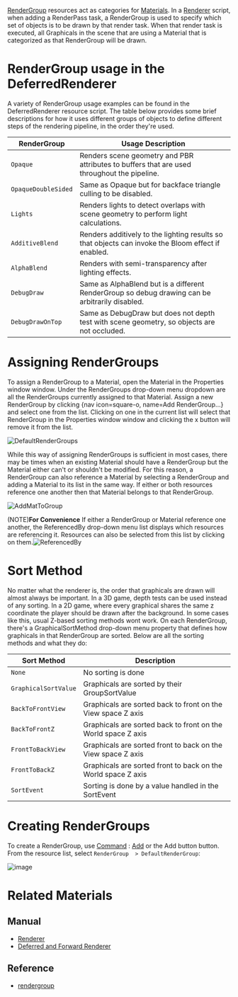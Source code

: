 [ RenderGroup](https://github.com/ZilchEngine/ZilchDocs/blob/master/code_reference/class_reference/rendergroup.markdown) resources act as categories for [ Materials](https://github.com/ZilchEngine/ZilchDocs/blob/master/zero_editor_documentation/zeromanual/graphics/materials/materials_overview.markdown). In a [Renderer](https://github.com/ZilchEngine/ZilchDocs/blob/master/zero_editor_documentation/zeromanual/graphics/renderer.markdown) script, when adding a RenderPass task, a RenderGroup is used to specify which set of objects is to be drawn by that render task. When that render task is executed, all Graphicals in the scene that are using a Material that is categorized as that RenderGroup will be drawn.

 # RenderGroup usage in the DeferredRenderer
A variety of RenderGroup usage examples can be found in the DeferredRenderer resource script. The table below provides some brief descriptions for how it uses different groups of objects to define different steps of the rendering pipeline, in the order they're used.

| RenderGroup | Usage Description |
| -- | -- |
| `Opaque` | Renders scene geometry and PBR attributes to buffers that are used throughout the pipeline. |
| `OpaqueDoubleSided` | Same as Opaque but for backface triangle culling to be disabled. |
| `Lights` | Renders lights to detect overlaps with scene geometry to perform light calculations. |
| `AdditiveBlend` | Renders additively to the lighting results so that objects can invoke the Bloom effect if enabled. |
| `AlphaBlend` | Renders with semi-transparency after lighting effects. |
| `DebugDraw` | Same as AlphaBlend but is a different RenderGroup so debug drawing can be arbitrarily disabled. |
| `DebugDrawOnTop` | Same as DebugDraw but does not depth test with scene geometry, so objects are not occluded. |

 # Assigning RenderGroups
To assign a RenderGroup to a Material, open the Material in the Properties window window. Under the RenderGroups drop-down menu dropdown are all the RenderGroups currently assigned to that Material. Assign a new RenderGroup by clicking {nav icon=square-o, name=Add RenderGroup...} and select one from the list. Clicking on one in the current list will select that RenderGroup in the Properties window window and clicking the x button will remove it from the list.



![DefaultRenderGroups](https://media.githubusercontent.com/media/ZilchEngine/ZilchFiles/master/doc_files/47760.png)


While this way of assigning RenderGroups is sufficient in most cases, there may be times when an existing Material should have a RenderGroup but the Material either can't or shouldn't be modified. For this reason, a RenderGroup can also reference a Material by selecting a RenderGroup and adding a Material to its list in the same way. If either or both resources reference one another then that Material belongs to that RenderGroup.



![AddMatToGroup](https://media.githubusercontent.com/media/ZilchEngine/ZilchFiles/master/doc_files/66419.png)


(NOTE)**For Convenience** If either a RenderGroup or Material reference one another, the ReferencedBy drop-down menu list displays which resources are referencing it. Resources can also be selected from this list by clicking on them.![ReferencedBy](https://media.githubusercontent.com/media/ZilchEngine/ZilchFiles/master/doc_files/66421.png)

 # Sort Method
No matter what the renderer is, the order that graphicals are drawn will almost always be important.  In a 3D game, depth tests can be used instead of any sorting.  In a 2D game, where every graphical shares the same z coordinate the player should be drawn after the background.  In some cases like this, usual Z-based sorting methods wont work.  On each RenderGroup, there's a GraphicalSortMethod drop-down menu property that defines how graphicals in that RenderGroup are sorted.  Below are all the sorting methods and what they do:

| Sort Method | Description |
| -- | -- |
| `None` | No sorting is done |
| `GraphicalSortValue` | Graphicals are sorted by their GroupSortValue  |
| `BackToFrontView` | Graphicals are sorted back to front on the View space Z axis |
| `BackToFrontZ` | Graphicals are sorted back to front on the World space Z axis |
| `FrontToBackView` | Graphicals are sorted front to back on the View space Z axis |
| `FrontToBackZ` | Graphicals are sorted front to back on the World space Z axis |
| `SortEvent` | Sorting is done by a value handled in the SortEvent |

 # Creating RenderGroups
To create a RenderGroup, use [Command](https://github.com/ZilchEngine/ZilchDocs/blob/master/zero_editor_documentation/zeromanual/editor/editorcommands/commands.markdown) : [Add](https://github.com/ZilchEngine/ZilchDocs/blob/master/code_reference/command_reference.markdown#add) or the Add button button.  From the resource list, select `RenderGroup  > DefaultRenderGroup`:



![image](https://media.githubusercontent.com/media/ZilchEngine/ZilchFiles/master/doc_files/46036.png)


 # Related Materials
 ## Manual
- [Renderer](https://github.com/ZilchEngine/ZilchDocs/blob/master/zero_editor_documentation/zeromanual/graphics/renderer.markdown)
- [Deferred and Forward Renderer](https://github.com/ZilchEngine/ZilchDocs/blob/master/zero_editor_documentation/zeromanual/graphics/renderer/deferred_renderer.markdown)

 ## Reference
- [rendergroup](https://github.com/ZilchEngine/ZilchDocs/blob/master/code_reference/class_reference/rendergroup.markdown) 

 